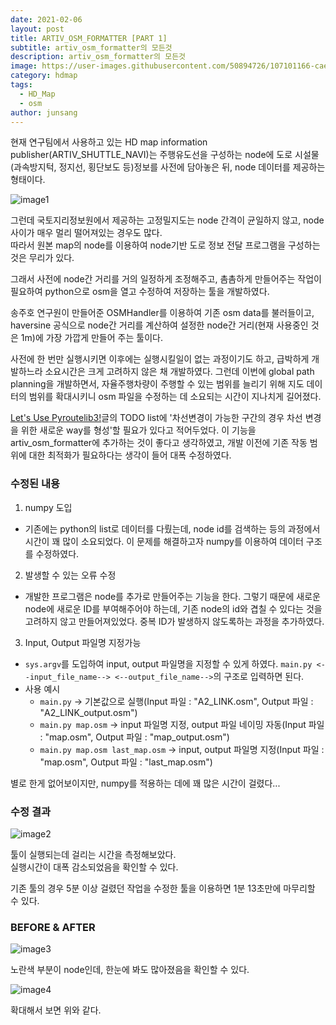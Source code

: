 ```yaml
---
date: 2021-02-06
layout: post
title: ARTIV_OSM_FORMATTER [PART 1]
subtitle: artiv_osm_formatter의 모든것
description: artiv_osm_formatter의 모든것
image: https://user-images.githubusercontent.com/50894726/107101166-cae02f80-6859-11eb-80a5-2825eb0e8ee1.png
category: hdmap
tags:
  - HD_Map
  - osm
author: junsang
---
```

현재 연구팀에서 사용하고 있는 HD map information publisher(ARTIV_SHUTTLE_NAVI)는 주행유도선을 구성하는 node에 도로 시설물(과속방지턱, 정지선, 횡단보도 등)정보를 사전에 담아놓은 뒤, node 데이터를 제공하는 형태이다.

![image1](https://user-images.githubusercontent.com/50894726/107099914-450eb500-6856-11eb-8249-e0771e001550.png)

그런데 국토지리정보원에서 제공하는 고정밀지도는 node 간격이 균일하지 않고, node 사이가 매우 멀리 떨어져있는 경우도 많다.  
따라서 원본 map의 node를 이용하여 node기반 도로 정보 전달 프로그램을 구성하는 것은 무리가 있다.

그래서 사전에 node간 거리를 거의 일정하게 조정해주고, 촘촘하게 만들어주는 작업이 필요하여 python으로 osm을 열고 수정하여 저장하는 툴을 개발하였다.

송주호 연구원이 만들어준 OSMHandler를 이용하여 기존 osm data를 불러들이고, haversine 공식으로 node간 거리를 계산하여 설정한 node간 거리(현재 사용중인 것은 1m)에 가장 가깝게 만들어 주는 툴이다.

사전에 한 번만 실행시키면 이후에는 실행시킬일이 없는 과정이기도 하고, 급박하게 개발하느라 소요시간은 크게 고려하지 않은 채 개발하였다. 그런데 이번에 global path planning을 개발하면서, 자율주행차량이 주행할 수 있는 범위를 늘리기 위해 지도 데이터의 범위를 확대시키니 osm 파일을 수정하는 데 소요되는 시간이 지나치게 길어졌다.

[Let's Use Pyroutelib3!](https://dgist-artiv.github.io/hdmap/2021/02/03/pyroutelib3.html)글의 TODO list에 '차선변경이 가능한 구간의 경우 차선 변경을 위한 새로운 way를 형성'할 필요가 있다고 적어두었다. 이 기능을 artiv_osm_formatter에 추가하는 것이 좋다고 생각하였고, 개발 이전에 기존 작동 범위에 대한 최적화가 필요하다는 생각이 들어 대폭 수정하였다.

### 수정된 내용

1. numpy 도입
- 기존에는 python의 list로 데이터를 다뤘는데, node id를 검색하는 등의 과정에서 시간이 꽤 많이 소요되었다. 이 문제를 해결하고자 numpy를 이용하여 데이터 구조를 수정하였다.

2. 발생할 수 있는 오류 수정
- 개발한 프로그램은 node를 추가로 만들어주는 기능을 한다. 그렇기 때문에 새로운 node에 새로운 ID를 부여해주어야 하는데, 기존 node의 id와 겹칠 수 있다는 것을 고려하지 않고 만들어져있었다. 중복 ID가 발생하지 않도록하는 과정을 추가하였다.

3. Input, Output 파일명 지정가능
- `sys.argv`를 도입하여 input, output 파일명을 지정할 수 있게 하였다. `main.py <--input_file_name--> <--output_file_name-->`의 구조로 입력하면 된다.
- 사용 예시
	- `main.py` -> 기본값으로 실행(Input 파일 : "A2_LINK.osm", Output 파일 : "A2_LINK_output.osm")
	- `main.py map.osm` -> input 파일명 지정, output 파일 네이밍 자동(Input 파일 : "map.osm", Output 파일 : "map_output.osm")
	- `main.py map.osm last_map.osm` -> input, output 파일명 지정(Input 파일 : "map.osm", Output 파일 : "last_map.osm")

별로 한게 없어보이지만, numpy를 적용하는 데에 꽤 많은 시간이 걸렸다...

### 수정 결과

![image2](https://user-images.githubusercontent.com/50894726/107100858-e4cd4280-6858-11eb-99ac-dd0a363401a2.png)

툴이 실행되는데 걸리는 시간을 측정해보았다.  
실행시간이 대폭 감소되었음을 확인할 수 있다.

기존 툴의 경우 5분 이상 걸렸던 작업을 수정한 툴을 이용하면 1분 13초만에 마무리할 수 있다.

### BEFORE & AFTER

![image3](https://user-images.githubusercontent.com/50894726/107101166-cae02f80-6859-11eb-80a5-2825eb0e8ee1.png)

노란색 부분이 node인데, 한눈에 봐도 많아졌음을 확인할 수 있다.

![image4](https://user-images.githubusercontent.com/50894726/107101221-fcf19180-6859-11eb-9716-3a9dce8ade3f.png)

확대해서 보면 위와 같다.

